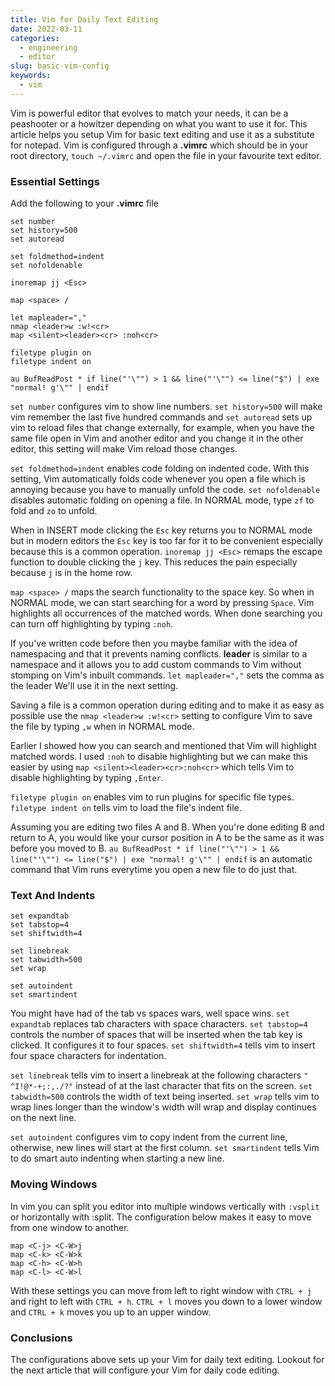 ```yaml
---
title: Vim for Daily Text Editing
date: 2022-03-11
categories:
  - engineering
  - editor 
slug: basic-vim-config
keywords:
  - vim
---
```


Vim is powerful editor that evolves to match your needs, it can be a peashooter or a howitzer depending on what you want to use it for. This article helps you setup Vim for basic text editing and use it as a substitute for notepad. Vim is configured through a **.vimrc** which should be in your root directory, `touch ~/.vimrc` and open the file in your favourite text editor.

### Essential Settings

Add the following to your **.vimrc** file

```
set number
set history=500
set autoread

set foldmethod=indent
set nofoldenable

inoremap jj <Esc> 

map <space> /

let mapleader=","
nmap <leader>w :w!<cr>
map <silent><leader><cr> :noh<cr>

filetype plugin on
filetype indent on

au BufReadPost * if line("'\"") > 1 && line("'\"") <= line("$") | exe "normal! g'\"" | endif
```

`set number` configures vim to show line numbers. `set history=500` will make vim  remember the last five hundred commands and `set autoread` sets up vim to reload files that change externally, for example, when you have the same file open in Vim and another editor and you change it in the other editor, this setting will make Vim reload those changes.

`set foldmethod=indent` enables code folding on indented code. With this setting, Vim automatically folds code whenever you open a file which is annoying because you have to manually unfold the code. `set nofoldenable` disables automatic folding on opening a file. In NORMAL mode,   type `zf` to fold and `zo` to unfold.

When in INSERT mode clicking the `Esc` key returns you to NORMAL mode but in modern editors the `Esc` key is too far for it to be convenient especially because this is a common operation. `inoremap jj <Esc>` remaps the escape function to double clicking the `j` key. This reduces the pain especially because `j` is in the home row.

`map <space> /` maps the search functionality to the space key. So when in NORMAL mode, we can start searching for a word by pressing `Space`. Vim highlights all occurrences of the matched words. When done searching you can turn off highlighting by typing  `:noh`. 

If you've written code before then you maybe familiar with the idea of namespacing and that it prevents naming conflicts. **leader** is similar to a namespace and it allows you to add custom commands to Vim without stomping on Vim's inbuilt commands. `let mapleader=","` sets the comma as the leader
We'll use it in the next setting.

Saving a file is a common operation during editing and to make it as easy as possible use the `nmap <leader>w :w!<cr>` setting to configure Vim to save the file by typing `,w` when in NORMAL mode.

Earlier I showed how you can search and mentioned that Vim will highlight matched words. I used `:noh` to disable highlighting but we can make this easier by using `map <silent><leader><cr>:noh<cr>` which tells Vim to disable highlighting by typing `,Enter`.

`filetype plugin on` enables vim to run plugins for specific file types. `filetype indent on`  tells vim to load the file's indent file.

Assuming you are  editing two files A and B. When you're done editing B and return to A, you would like your cursor position in A to be the same as it was before you moved to B. `au BufReadPost * if line("'\"") > 1 && line("'\"") <= line("$") | exe "normal! g'\"" | endif` is an automatic command that Vim runs everytime you open a new file to do just that.

### Text And Indents
```
set expandtab
set tabstop=4
set shiftwidth=4

set linebreak
set tabwidth=500
set wrap 

set autoindent
set smartindent
```

You might have had of the tab vs spaces wars, well space wins. `set expandtab` replaces tab characters with space characters. `set tabstop=4` controls the number of spaces that will be inserted when the tab key is clicked. It configures it to four spaces. `set shiftwidth=4` tells vim to insert four space characters for indentation.

`set linebreak` tells vim to insert a linebreak at the following characters `" ^I!@*-+;:,./?"` instead of at the last character that fits on the screen. `set tabwidth=500` controls the width of text being inserted. `set wrap` tells vim to wrap lines longer than the window's width will wrap and display continues on the next line. 

`set autoindent` configures vim to copy indent from the current line, otherwise, new lines will start at the first column. `set smartindent` tells Vim to do smart auto indenting when starting a new line.

### Moving Windows
In vim you can split you editor into multiple windows vertically with `:vsplit` or horizontally with :split. The configuration below makes it easy to move from one window to another.


```
map <C-j> <C-W>j
map <C-k> <C-W>k
map <C-h> <C-W>h
map <C-l> <C-W>l
```

With these settings you can move from left to right window with `CTRL + j` and right to left with `CTRL + h`. `CTRL + l` moves you down to a lower window and `CTRL + k` moves you up to an upper window.

### Conclusions

The configurations above sets up your Vim for daily text editing. Lookout for the next article that will configure your Vim for daily code editing.
